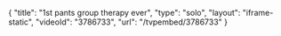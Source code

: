 {
    "title": "1st pants group therapy ever",
    "type": "solo",
    "layout": "iframe-static",
    "videoId": "3786733",
    "url": "\/tvpembed\/3786733"
}